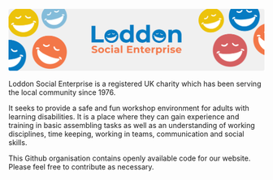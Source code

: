 ![Loddon Social Enterprise](https://github.com/Loddon-Social-Enterprise/.github/blob/main/github.svg?raw=true)

Loddon Social Enterprise is a registered UK charity which has been serving the local community since 1976.

It seeks to provide a safe and fun workshop environment for adults with learning disabilities. It is a place where they can gain experience and training in basic assembling tasks as well as an understanding of working disciplines, time keeping, working in teams, communication and social skills.

This Github organisation contains openly available code for our website. Please feel free to contribute as necessary.
